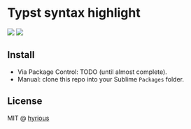 # Typst syntax highlight

[![](https://img.shields.io/badge/license-MIT-brightgreen)](./LICENSE.txt)
[![](https://img.shields.io/badge/Sublime%20Text-4-ff9800)](https://www.sublimetext.com/blog/articles/sublime-text-4)

## Install

- Via Package Control: TODO (until almost complete).
- Manual: clone this repo into your Sublime `Packages` folder.

## License

MIT @ [hyrious](https://github.com/hyrious)
